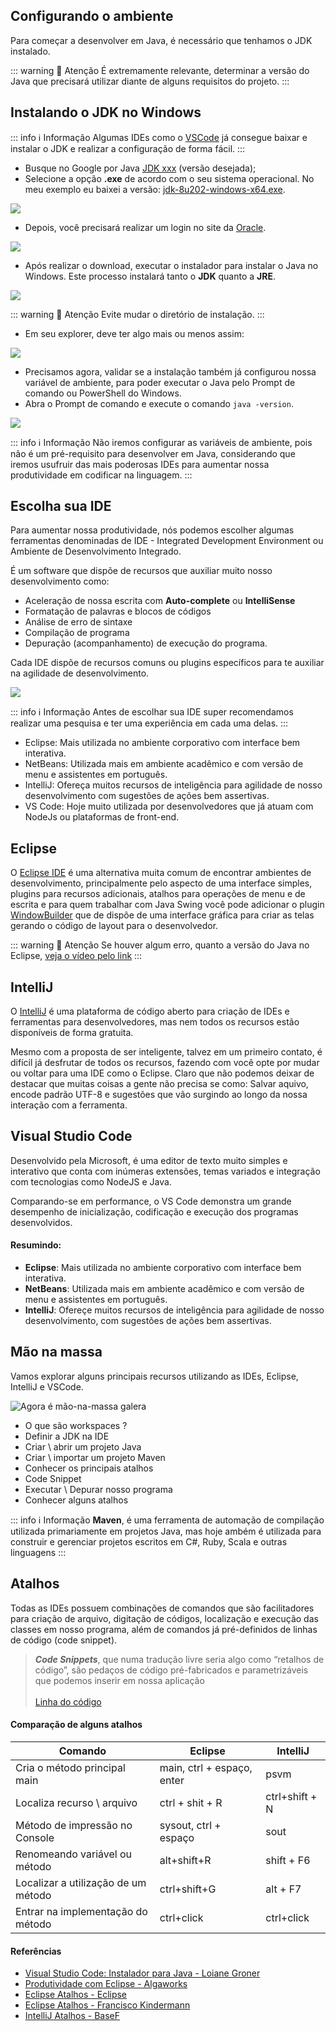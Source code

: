 ## Configurando o ambiente

Para começar a desenvolver em Java, é necessário que tenhamos o JDK instalado.

::: warning :bell: Atenção
É extremamente relevante, determinar a versão do Java que precisará utilizar diante de alguns requisitos do projeto.
:::

## Instalando o JDK no Windows

::: info :information_source: Informação
Algumas IDEs como o [VSCode](https://code.visualstudio.com/docs/java/java-tutorial) já consegue baixar e instalar o JDK e realizar a configuração de forma fácil.
:::

* Busque no Google por Java [JDK xxx](https://www.oracle.com/br/java/technologies/javase/javase8-archive-downloads.html) (versão desejada);
* Selecione a opção **.exe** de acordo com o seu sistema operacional.                                             No meu exemplo eu baixei a versão: [jdk-8u202-windows-x64.exe](https://www.oracle.com/br/java/technologies/javase/javase8-archive-downloads.html#license-lightbox).

![](../../../assets/img/linguagens/java/setup-1.png)

* Depois, você precisará realizar um login no site da [Oracle](https://login.oracle.com/mysso/signon.jsp).

![](../../../assets/img/linguagens/java/setup-2.png)

* Após realizar o download, executar o instalador para instalar o Java no Windows. Este processo instalará tanto o **JDK** quanto a **JRE**.

![](../../../assets/img/linguagens/java/setup-3.png)

::: warning :bell: Atenção
Evite mudar o diretório de instalação.
:::

* Em seu explorer, deve ter algo mais ou menos assim:

![](../../../assets/img/linguagens/java/setup-4.png)

* Precisamos agora, validar se a instalação também já configurou nossa variável de ambiente, para poder executar o Java pelo Prompt de comando ou PowerShell do Windows.
* Abra o Prompt de comando e execute o comando `java -version`.

![](../../../assets/img/linguagens/java/setup-5.png)

::: info :information_source: Informação
Não iremos configurar as variáveis de ambiente, pois não é um pré-requisito para desenvolver em Java, considerando que iremos usufruir das mais poderosas IDEs para aumentar nossa produtividade em codificar na linguagem.
:::

## Escolha sua IDE

Para aumentar nossa produtividade, nós podemos escolher algumas ferramentas denominadas de IDE - Integrated Development Environment ou Ambiente de Desenvolvimento Integrado. 

É um software que dispõe de recursos que auxiliar muito nosso desenvolvimento como:

* Aceleração de nossa escrita com **Auto-complete** ou **IntelliSense**
* Formatação de palavras e blocos de códigos
* Análise de erro de sintaxe
* Compilação de programa
* Depuração (acompanhamento) de execução do programa.

Cada IDE dispõe de recursos comuns ou plugins específicos para te auxiliar na agilidade de desenvolvimento.

![](../../../assets/img/linguagens/java/setup-6.png)

::: info :information_source: Informação
Antes de escolhar sua IDE super recomendamos realizar uma pesquisa e ter uma experiência em cada uma delas.
:::

* Eclipse: Mais utilizada no ambiente corporativo com interface bem interativa.
* NetBeans: Utilizada mais em ambiente acadêmico e com versão de menu e assistentes em português.
* IntelliJ: Ofereça muitos recursos de inteligência para agilidade de nosso desenvolvimento com sugestões de ações bem assertivas.
* VS Code: Hoje muito utilizada por desenvolvedores que já atuam com NodeJs ou plataformas de front-end.

## Eclipse

O [Eclipse IDE](https://www.eclipse.org/downloads/) é uma alternativa muita comum de encontrar ambientes de desenvolvimento, principalmente pelo aspecto de uma interface simples, plugins para recursos adicionais, atalhos para operações de menu e de escrita e para quem trabalhar com Java Swing você pode adicionar o plugin [WindowBuilder](https://www.eclipse.org/windowbuilder/download.php) que de dispõe de  uma interface gráfica para criar as telas gerando o código de layout para o desenvolvedor.


::: warning :bell: Atenção
Se houver algum erro, quanto a versão do Java no Eclipse, [veja o vídeo pelo link](https://www.youtube.com/watch?v=CgwpdheXvls)
:::


## IntelliJ

O [IntelliJ](https://www.jetbrains.com/pt-br/idea/) é uma plataforma de código aberto para criação de IDEs e ferramentas para desenvolvedores, mas nem todos os recursos estão disponíveis de forma gratuita.

Mesmo com a proposta de ser inteligente, talvez em um primeiro contato, é difícil já desfrutar de todos os recursos, fazendo com você opte por mudar ou voltar para uma IDE  como o Eclipse. Claro que não podemos deixar de destacar que muitas coisas a gente não precisa se como: Salvar aquivo, encode padrão UTF-8 e sugestões que vão surgindo ao longo da nossa interação com a ferramenta.

## Visual Studio Code

Desenvolvido pela Microsoft, é uma editor de texto muito simples e interativo que conta com inúmeras extensões, temas variados e integração com tecnologias como NodeJS e Java.

Comparando-se em performance, o VS Code demonstra um grande desempenho de inicialização, codificação e execução dos programas desenvolvidos.

#### Resumindo:

* **Eclipse**: Mais utilizada no ambiente corporativo com interface bem interativa.
* **NetBeans**: Utilizada mais em ambiente acadêmico e com versão de menu e assistentes em português.
* **IntelliJ**: Ofereçe muitos recursos de inteligência para agilidade de nosso desenvolvimento, com sugestões de ações bem assertivas.

## Mão na massa

Vamos explorar alguns principais recursos utilizando as IDEs, Eclipse, IntelliJ e VSCode.

![Agora é mão-na-massa galera](../../../assets/img/linguagens/java/setup-7.gif)

* O que são workspaces ?
* Definir a JDK na IDE
* Criar \ abrir um projeto Java
* Criar \ importar um projeto Maven
* Conhecer os principais atalhos
* Code Snippet
* Executar \ Depurar nosso programa
* Conhecer alguns atalhos

::: info :information_source: Informação
**Maven**, é uma ferramenta de automação de compilação utilizada primariamente em projetos Java, mas hoje ambém é utilizada para construir e gerenciar projetos escritos em C#, Ruby, Scala e outras linguagens
:::

## Atalhos

Todas as IDEs possuem combinações de comandos que são facilitadores para criação de arquivo, digitação de códigos, localização e execução das classes em nosso programa, além de comandos já pré-definidos de linhas de código (code snippet).

> _**Code Snippets**_, que numa tradução livre seria algo como “retalhos de código”,  são pedaços de código pré-fabricados e parametrizáveis que podemos inserir em nossa aplicação\
> \
> [Linha do código](http://www.linhadecodigo.com.br/artigo/2274/code-snippets.aspx#ixzz7KEQ3PlmT)

#### Comparação de alguns atalhos

| Comando                             | Eclipse                     | IntelliJ       |
| ----------------------------------- | --------------------------- | -------------- |
| Cria o método principal main        | main,  ctrl + espaço, enter | psvm           |
| Localiza recurso \ arquivo          | ctrl + shit + R             | ctrl+shift + N |
| Método de impressão no Console      | sysout, ctrl + espaço       | sout           |
| Renomeando variável ou método       | alt+shift+R                 | shift + F6     |
| Localizar a utilização de um método | ctrl+shift+G                | alt + F7       |
| Entrar na implementação do método   | ctrl+click                  | ctrl+click     |


#### Referências

* [Visual Studio Code: Instalador para Java - Loiane Groner](https://www.youtube.com/watch?v=vim1bTa-Bkc)
* [Produtividade com Eclipse - Algaworks](https://blog.algaworks.com/atalhos-e-configuracoes-para-ganhar-produtividade-com-eclipse)
* [Eclipse Atalhos - Eclipse](http://www.w3big.com/pt/eclipse/eclipse-shortcuts.html)
* [Eclipse Atalhos - Francisco Kindermann](https://medium.com/@francisco.kindermann/alguns-atalhos-do-eclipse-65ad47eec6ae)
* [IntelliJ Atalhos - BaseF](http://www.basef.com.br/index.php/Atalhos_do_IntelliJ_Idea)